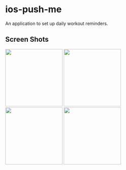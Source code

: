 # ios-push-me
An application to set up daily workout reminders.

## Screen Shots
<img src="https://raw.github.com/khaptonstall/ios-my-coordinates/master/Screens/Screen1.png" width="180" />


<img src="https://raw.github.com/khaptonstall/ios-my-coordinates/master/Screens/Screen2.png" width="180" />


<img src="https://raw.github.com/khaptonstall/ios-my-coordinates/master/Screens/Screen3.png" width="180" />


<img src="https://raw.github.com/khaptonstall/ios-my-coordinates/master/Screens/Screen4.png" width="180" />